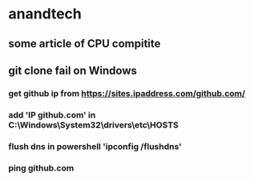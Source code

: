 # anandtech

## some article of CPU compitite

## git clone fail on Windows

### get github ip from https://sites.ipaddress.com/github.com/

### add 'IP github.com' in C:\Windows\System32\drivers\etc\HOSTS

### flush dns in powershell 'ipconfig /flushdns'

### ping github.com
